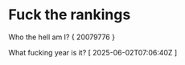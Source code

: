 # Fuck the rankings

Who the hell am I?
{ 20079776 }

What fucking year is it?
[ 2025-06-02T07:06:40Z ]
